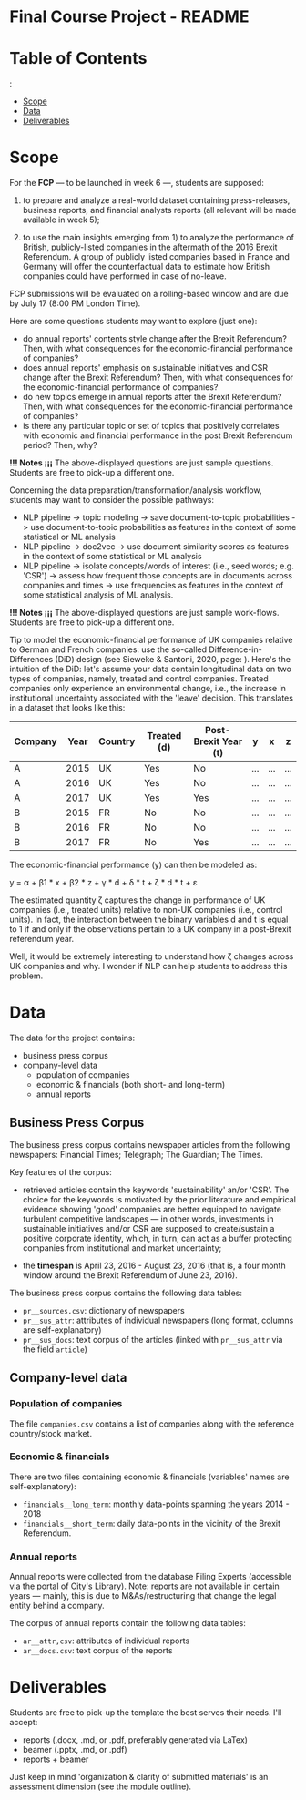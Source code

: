 Final Course Project - README
=============================

Table of Contents
=================

<!-- vim-markdown-toc GFM -->

:
* [Scope](#scope)
* [Data](#data)
* [Deliverables](#deliverables)

<!-- vim-markdown-toc GFM -->

Scope
=====

For the **FCP** ― to be launched in week 6 ―, students are supposed:

1.  to prepare and analyze a real-world dataset containing
    press-releases, business reports, and financial analysts reports
    (all relevant will be made available in week 5);

2.  to use the main insights emerging from 1) to analyze the performance
    of British, publicly-listed companies in the aftermath of the 2016
    Brexit Referendum. A group of publicly listed companies based in
    France and Germany will offer the counterfactual data to estimate
    how British companies could have performed in case of no-leave.

FCP submissions will be evaluated on a rolling-based window and are due
by July 17 (8:00 PM London Time).

Here are some questions students may want to explore (just one):

+ do annual reports' contents style change after the Brexit
Referendum? Then, with what consequences for the economic-financial 
performance of companies?
+ does annual reports' emphasis on sustainable initiatives and CSR 
change after the Brexit Referendum? Then, with what consequences for the 
economic-financial performance of companies?
+ do new topics emerge in annual reports after the Brexit Referendum? Then, 
with what consequences for the economic-financial performance of companies?
+ is there any particular topic or set of topics that positively correlates
with economic and financial performance in the post Brexit Referendum period?
Then, why?


**!!!  Notes ¡¡¡** The above-displayed questions are just sample questions. Students are
free to pick-up a different one.

Concerning the data preparation/transformation/analysis workflow, students may
want to consider the possible pathways:

+ NLP pipeline -> topic modeling -> save document-to-topic probabilities -> use
document-to-topic probabilities as features in the context of some statistical
or ML analysis
+ NLP pipeline -> doc2vec -> use document similarity scores as features in the 
context of some statistical or ML analysis
+ NLP pipeline -> isolate concepts/words of interest (i.e., seed words; e.g. 
'CSR') -> assess how frequent those concepts are in documents across companies 
and times -> use frequencies as features in the context of some statistical 
analysis of ML analysis.

**!!!  Notes ¡¡¡** The above-displayed questions are just sample work-flows. 
Students are free to pick-up a different one.

Tip to model the economic-financial performance of UK companies relative to 
German and French companies: use the so-called Difference-in-Differences (DiD)
design (see Sieweke & Santoni, 2020, page: ). Here's the intuition of the DiD:
let's assume your data contain longitudinal data on two types of companies,
namely, treated and control companies. Treated companies only experience an 
environmental change, i.e., the increase in institutional uncertainty associated
with the 'leave' decision. This translates in a dataset that looks like this:

| Company | Year | Country | Treated (d) | Post-Brexit Year (t) | y   | x   | z   |
|---------|------|---------|-------------|----------------------|-----|-----|-----|
| A       | 2015 | UK      | Yes         | No                   | ... | ... | ... |
| A       | 2016 | UK      | Yes         | No                   | ... | ... | ... |
| A       | 2017 | UK      | Yes         | Yes                  | ... | ... | ... |
| B       | 2015 | FR      | No          | No                   | ... | ... | ... |
| B       | 2016 | FR      | No          | No                   | ... | ... | ... |
| B       | 2017 | FR      | No          | Yes                  | ... | ... | ... |

The economic-financial performance (y) can then be modeled as:

y = α + β1 * x + β2 * z + γ * d + δ * t + ζ * d * t + ε 

The estimated quantity ζ captures the change in performance of UK companies
(i.e., treated units) relative to non-UK companies (i.e., control units). In
fact, the interaction between the binary variables d and t is equal to 1 if and
only if the observations pertain to a UK company in a post-Brexit referendum
year.

Well, it would be extremely interesting to understand how ζ changes across UK
companies and why. I wonder if NLP can help students to address this problem.

Data
====

The data for the project contains:

+ business press corpus
+ company-level data
  - population of companies
  - economic & financials (both short- and long-term)
  + annual reports

Business Press Corpus
---------------------

The business press corpus contains newspaper articles from the following 
newspapers: Financial Times; Telegraph; The Guardian; The Times.

Key features of the corpus:

* retrieved articles contain the keywords 'sustainability' an/or 'CSR'. The
choice for the keywords is motivated by the prior literature and empirical 
evidence showing 'good' companies are better equipped to navigate turbulent
competitive landscapes ― in other words, investments in sustainable initiatives
and/or CSR are supposed to create/sustain a positive corporate identity, which,
in turn, can act as a buffer protecting companies from institutional and market
uncertainty;
+ the **timespan** is April 23, 2016 - August 23, 2016 (that is, a  four month 
window around the Brexit Referendum of June 23, 2016).

The business press corpus contains the following data tables:

+ `pr__sources.csv`: dictionary of newspapers
+ `pr__sus_attr`: attributes of individual newspapers (long format, columns are
self-explanatory)
+ `pr__sus_docs`: text corpus of the articles (linked with `pr__sus_attr` via
the field `article`)

Company-level data
------------------

### Population of companies

The file `companies.csv` contains a list of companies along with the reference
country/stock market.

### Economic & financials

There are two files containing economic & financials (variables' names are 
self-explanatory):

+ `financials__long_term`: monthly data-points spanning the years 2014 - 2018
+ `financials__short_term`: daily data-points in the vicinity of the Brexit
Referendum. 

### Annual reports

Annual reports were collected from the database Filing Experts (accessible via
the portal of City's Library). Note: reports are not available in certain years
― mainly, this is due to M&As/restructuring that change the legal entity
behind a company.

The corpus of annual reports contain the following data tables:

+ `ar__attr,csv`: attributes of individual reports
+ `ar__docs.csv`: text corpus of the reports


Deliverables
============

Students are free to pick-up the template the best serves their needs. I'll
accept:

+ reports (.docx, .md, or .pdf, preferably generated via LaTex)
+ beamer (.pptx, .md, or .pdf)
+ reports + beamer

Just keep in mind 'organization & clarity of submitted materials' is an
assessment dimension (see the module outline).
